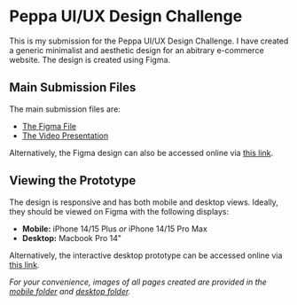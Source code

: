 # Peppa UI/UX Design Challenge
This is my submission for the Peppa UI/UX Design Challenge. I have created a generic minimalist and aesthetic design for an abitrary e-commerce website. The design is created using Figma.

## Main Submission Files
The main submission files are:
- [The Figma File](Nour%20Ashoush%20Figma%20Design.fig)
- [The Video Presentation](Nour%20Ashoush%20Video%20Presentation.mp4)

Alternatively, the Figma design can also be accessed online via [this link](https://www.figma.com/design/mllDVV9rzSkiY9SXsRBCAA/Peppa-UI%2FUX-Design?node-id=0-1&t=ZoTOCmp5w1pBmylB-1).

## Viewing the Prototype
The design is responsive and has both mobile and desktop views. Ideally, they should be viewed on Figma with the following displays:
- **Mobile:** iPhone 14/15 Plus *or* iPhone 14/15 Pro Max
- **Desktop:** Macbook Pro 14"

Alternatively, the interactive desktop prototype can be accessed online via [this link](https://www.figma.com/proto/mllDVV9rzSkiY9SXsRBCAA/Peppa-UI%2FUX-Design?page-id=0%3A1&node-id=1-2&viewport=389%2C320%2C0.07&t=F66ErD3fDOSq6TmM-1&scaling=scale-down&content-scaling=fixed&starting-point-node-id=1%3A2&share=1&show-proto-sidebar=1).

*For your convenience, images of all pages created are provided in the [mobile folder](./Mobile%20Pages/) and [desktop folder](/Desktop%20Pages/).*
